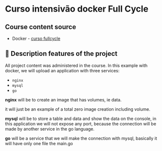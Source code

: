 # Curso intensivão docker Full Cycle

## Course content source

- Docker - [curso fullcycle](https://www.youtube.com/watch?v=uroAHS9PuNY)
  

## :hammer: Description features of the project

All project content was administered in the course.
In this example with docker, we will upload an application with three services:

- ``nginx``
- ``mysql``
- ``go``

**nginx** will be to create an image that has volumes, ie data.

it will just be an example of a total zero image creation including volume.

**mysql** will be to store a table and data and show the data on the console, in this application we will not expose any port, because the connection will be made by another service in the go language.

**go** will be a service that we will make the connection with mysql, basically it will have only one file the main.go